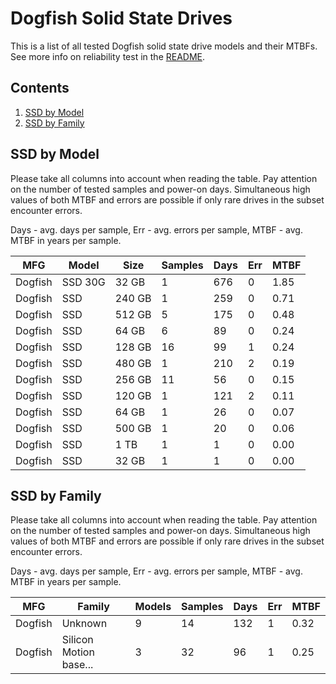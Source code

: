 Dogfish Solid State Drives
==========================

This is a list of all tested Dogfish solid state drive models and their MTBFs. See
more info on reliability test in the [README](https://github.com/bsdhw/SMART).

Contents
--------

1. [ SSD by Model  ](#ssd-by-model)
2. [ SSD by Family ](#ssd-by-family)

SSD by Model
------------

Please take all columns into account when reading the table. Pay attention on the
number of tested samples and power-on days. Simultaneous high values of both MTBF
and errors are possible if only rare drives in the subset encounter errors.

Days - avg. days per sample,
Err  - avg. errors per sample,
MTBF - avg. MTBF in years per sample.

| MFG       | Model              | Size   | Samples | Days  | Err   | MTBF |
|-----------|--------------------|--------|---------|-------|-------|------|
| Dogfish   | SSD 30G            | 32 GB  | 1       | 676   | 0     | 1.85   |
| Dogfish   | SSD                | 240 GB | 1       | 259   | 0     | 0.71   |
| Dogfish   | SSD                | 512 GB | 5       | 175   | 0     | 0.48   |
| Dogfish   | SSD                | 64 GB  | 6       | 89    | 0     | 0.24   |
| Dogfish   | SSD                | 128 GB | 16      | 99    | 1     | 0.24   |
| Dogfish   | SSD                | 480 GB | 1       | 210   | 2     | 0.19   |
| Dogfish   | SSD                | 256 GB | 11      | 56    | 0     | 0.15   |
| Dogfish   | SSD                | 120 GB | 1       | 121   | 2     | 0.11   |
| Dogfish   | SSD                | 64 GB  | 1       | 26    | 0     | 0.07   |
| Dogfish   | SSD                | 500 GB | 1       | 20    | 0     | 0.06   |
| Dogfish   | SSD                | 1 TB   | 1       | 1     | 0     | 0.00   |
| Dogfish   | SSD                | 32 GB  | 1       | 1     | 0     | 0.00   |

SSD by Family
-------------

Please take all columns into account when reading the table. Pay attention on the
number of tested samples and power-on days. Simultaneous high values of both MTBF
and errors are possible if only rare drives in the subset encounter errors.

Days - avg. days per sample,
Err  - avg. errors per sample,
MTBF - avg. MTBF in years per sample.

| MFG       | Family                 | Models | Samples | Days  | Err   | MTBF |
|-----------|------------------------|--------|---------|-------|-------|------|
| Dogfish   | Unknown                | 9      | 14      | 132   | 1     | 0.32   |
| Dogfish   | Silicon Motion base... | 3      | 32      | 96    | 1     | 0.25   |
